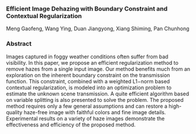 ### Efficient Image Dehazing with Boundary Constraint and Contextual Regularization

Meng Gaofeng, Wang Ying, Duan Jiangyong, Xiang Shiming, Pan Chunhong

### Abstract
Images captured in foggy weather conditions often
suffer from bad visibility. In this paper, we propose an efficient
regularization method to remove hazes from a single input
image. Our method benefits much from an exploration on the
inherent boundary constraint on the transmission function.
This constraint, combined with a weighted L1−norm based
contextual regularization, is modeled into an optimization
problem to estimate the unknown scene transmission. A quite
efficient algorithm based on variable splitting is also presented
to solve the problem. The proposed method requires only
a few general assumptions and can restore a high-quality
haze-free image with faithful colors and fine image details.
Experimental results on a variety of haze images demonstrate
the effectiveness and efficiency of the proposed method.

